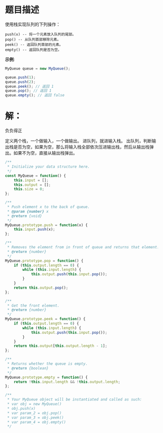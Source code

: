 # 题目描述

使用栈实现队列的下列操作：

    push(x) -- 将一个元素放入队列的尾部。
    pop() -- 从队列首部移除元素。
    peek() -- 返回队列首部的元素。
    empty() -- 返回队列是否为空。

**示例**:

``` js
MyQueue queue = new MyQueue();

queue.push(1);
queue.push(2);
queue.peek(); // 返回 1 
queue.pop(); // 返回 1 
queue.empty(); // 返回 false
```

# 解：

负负得正

定义两个栈，一个做输入，一个做输出。
进队列，就进输入栈。
出队列，判断输出栈是否为空，如果为空，那么将输入栈全部依次压进输出栈，然后从输出栈弹出。如果不为空，直接从输出栈弹出。

``` js
/**
 * Initialize your data structure here.
 */
const MyQueue = function() {
    this.input = [];
    this.output = [];
    this.size = 0;
};

/**
 * Push element x to the back of queue. 
 * @param {number} x
 * @return {void}
 */
MyQueue.prototype.push = function(x) {
    this.input.push(x);
};

/**
 * Removes the element from in front of queue and returns that element.
 * @return {number}
 */
MyQueue.prototype.pop = function() {
    if (this.output.length == 0) {
        while (this.input.length) {
            this.output.push(this.input.pop());
        }
    }
    return this.output.pop();
};

/**
 * Get the front element.
 * @return {number}
 */
MyQueue.prototype.peek = function() {
    if (this.output.length == 0) {
        while (this.input.length) {
            this.output.push(this.input.pop());
        }
    }
    return this.output[this.output.length - 1];
};

/**
 * Returns whether the queue is empty.
 * @return {boolean}
 */
MyQueue.prototype.empty = function() {
    return !this.input.length && !this.output.length;
};

/** 
 * Your MyQueue object will be instantiated and called as such:
 * var obj = new MyQueue()
 * obj.push(x)
 * var param_2 = obj.pop()
 * var param_3 = obj.peek()
 * var param_4 = obj.empty()
 */
```

